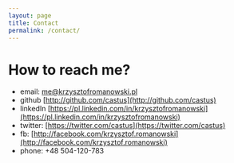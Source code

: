 ```yaml
---
layout: page
title: Contact
permalink: /contact/
---
```


# How to reach me?

* email: [me@krzysztofromanowski.pl](me@krzysztofromanowski.pl)
* github [http://github.com/castus](http://github.com/castus)
* linkedIn [https://pl.linkedin.com/in/krzysztofromanowski](https://pl.linkedin.com/in/krzysztofromanowski)
* twitter: [https://twitter.com/castus](https://twitter.com/castus)
* fb: [http://facebook.com/krzysztof.romanowski](http://facebook.com/krzysztof.romanowski)
* phone: +48 504-120-783

